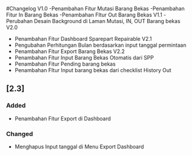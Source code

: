 #Changelog
V1.0
-Penambahan Fitur Mutasi Barang Bekas
-Penambahan Fitur In Barang Bekas
-Penambahan FItur Out Barang Bekas
V1.1
-Perubahan Desain Background di Laman Mutasi, IN, OUT Barang bekas
V2.0
- Penambahan Fitur Dashboard Sparepart Repairable 
V2.1
- Pengubahan Perhitungan Bulan berdasarkan input tanggal permintaan
- Penambahan Fitur Export Barang Bekas
V2.2
- Penambahan Fitur Input Barang Bekas Otomatis dari SPP 
- Penambahan Fitur Pending barang bekas
- Penambahan FItur Input barang bekas dari checklist History Out
## [2.3]
### Added
- Penambahan Fitur Export di Dashboard
### Changed
- Menghapus Input tanggal di Menu Export Dashboard